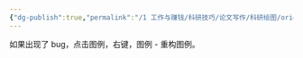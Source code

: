 ```yaml
---
{"dg-publish":true,"permalink":"/1 工作与赚钱/科研技巧/论文写作/科研绘图/originlab/originlab图例/","title":"originlab图例"}
---
```



如果出现了 bug，点击图例，右键，图例 - 重构图例。